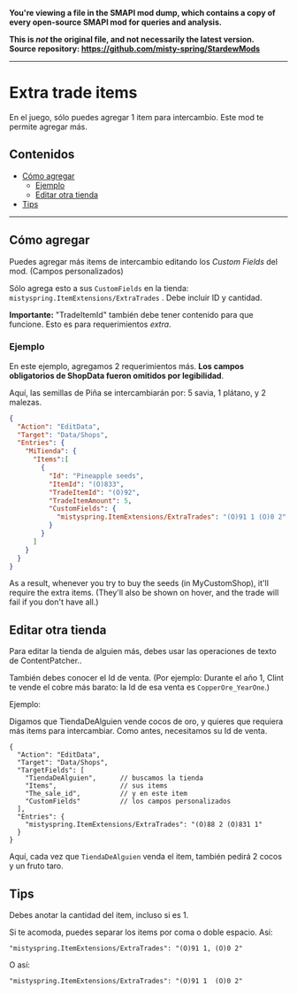 **You're viewing a file in the SMAPI mod dump, which contains a copy of every open-source SMAPI mod
for queries and analysis.**

**This is _not_ the original file, and not necessarily the latest version.**  
**Source repository: https://github.com/misty-spring/StardewMods**

----

# Extra trade items

En el juego, sólo puedes agregar 1 item para intercambio. Este mod te permite agregar más.

## Contenidos

* [Cómo agregar](#cómo-agregar)
  * [Ejemplo](#ejemplo)
  * [Editar otra tienda](#editar-otra-tienda)
* [Tips](#tips)

---

## Cómo agregar

Puedes agregar más items de intercambio editando los *Custom Fields* del mod. (Campos personalizados)

Sólo agrega esto a sus `CustomFields` en la tienda:  `mistyspring.ItemExtensions/ExtraTrades` . Debe incluir ID y cantidad.

**Importante:** "TradeItemId" también debe tener contenido para que funcione. Esto es para requerimientos _extra_.

### Ejemplo

En este ejemplo, agregamos 2 requerimientos más. **Los campos obligatorios de ShopData fueron omitidos por legibilidad**.

Aquí, las semillas de Piña se intercambiarán por: 5 savia, 1 plátano, y 2 malezas.

```json
{
  "Action": "EditData",
  "Target": "Data/Shops",
  "Entries": {
    "MiTienda": {
      "Items":[
        {
          "Id": "Pineapple seeds",
          "ItemId": "(O)833",
          "TradeItemId": "(O)92", 
          "TradeItemAmount": 5, 
          "CustomFields": {
            "mistyspring.ItemExtensions/ExtraTrades": "(O)91 1 (O)0 2"
          }
        }
      ]
    }
  }
}
```

As a result, whenever you try to buy the seeds (in MyCustomShop), it'll require the extra items. (They'll also be shown on hover, and the trade will fail if you don't have all.)


## Editar otra tienda

Para editar la tienda de alguien más, debes usar las operaciones de texto de ContentPatcher..

También debes conocer el Id de venta.
(Por ejemplo: Durante el año 1, Clint te vende el cobre más barato: la Id de esa venta es `CopperOre_YearOne`.)

Ejemplo:

Digamos que TiendaDeAlguien vende cocos de oro, y quieres que requiera más items para intercambiar. Como antes, necesitamos su Id de venta.

```jsonc
{
  "Action": "EditData",
  "Target": "Data/Shops",
  "TargetFields": [
    "TiendaDeAlguien",      // buscamos la tienda
    "Items",                // sus items
    "The_sale_id",          // y en este item
    "CustomFields"          // los campos personalizados
  ],
  "Entries": {
    "mistyspring.ItemExtensions/ExtraTrades": "(O)88 2 (O)831 1"
  }
}
```

Aquí, cada vez que `TiendaDeAlguien` venda el item, también pedirá 2 cocos y un fruto taro.

## Tips

Debes anotar la cantidad del item, incluso si es 1.


Si te acomoda, puedes separar los items por coma o doble espacio.
Así:

```jsonc
"mistyspring.ItemExtensions/ExtraTrades": "(O)91 1, (O)0 2"
```

O así:
```jsonc
"mistyspring.ItemExtensions/ExtraTrades": "(O)91 1  (O)0 2"
```
